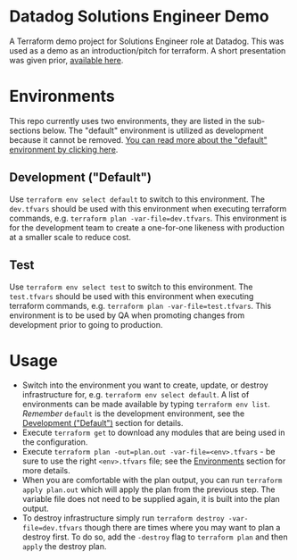 # Datadog Solutions Engineer Demo
A Terraform demo project for Solutions Engineer role at Datadog. This was used
as a demo as an introduction/pitch for terraform. A short presentation was given
prior, [available
here](https://docs.google.com/presentation/d/1L8BQ1ckdRQq1J-3uISvu8icPzTgpkEVlZR0EllCeMz4/edit?usp=sharing).

# Environments
This repo currently uses two environments, they are listed in the sub-sections
below. The "default" environment is utilized as development because it cannot be
removed. [You can read more about the "default" environment by clicking
here](https://www.terraform.io/docs/state/environments.html#using-environments).

## Development ("Default")
Use `terraform env select default` to switch to this environment. The
`dev.tfvars` should be used with this environment when executing terraform
commands, e.g. `terraform plan -var-file=dev.tfvars`. This environment is for
the development team to create a one-for-one likeness with production at a
smaller scale to reduce cost.

## Test
Use `terraform env select test` to switch to this environment. The
`test.tfvars` should be used with this environment when executing terraform
commands, e.g. `terraform plan -var-file=test.tfvars`. This environment is to
be used by QA when promoting changes from development prior to going to
production.

# Usage
- Switch into the environment you want to create, update, or destroy
infrastructure for, e.g. `terraform env select default`. A list of environments
can be made available by typing `terraform env list`. *Remember* `default` is
the development environment, see the [Development
("Default")](#development-default) section for details.
- Execute `terraform get` to download any modules that are being used in the
configuration.
- Execute `terraform plan -out=plan.out -var-file=<env>.tfvars` - be sure to use
the right `<env>.tfvars` file; see the [Environments](#environments) section for
more details.
- When you are comfortable with the plan output, you can run `terraform apply
plan.out` which will apply the plan from the previous step. The variable file
does not need to be supplied again, it is built into the plan output.
- To destroy infrastructure simply run `terraform destroy -var-file=dev.tfvars`
though there are times where you may want to plan a destroy first. To do so,
add the `-destroy` flag to `terraform plan` and then `apply` the destroy plan.

